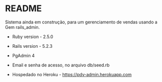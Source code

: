 # README

Sistema ainda em construção, para um gerenciamento de vendas usando a Gem rails_admin.

* Ruby version - 2.5.0

* Rails version - 5.2.3

* PgAdmin 4

* Email e senha de acesso, no arquivo db/seed.rb

* Hospedado no Heroku - https://pdv-admin.herokuapp.com
